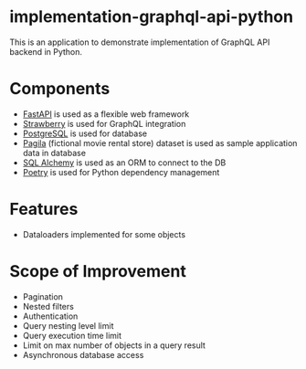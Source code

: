 # implementation-graphql-api-python

This is an application to demonstrate implementation of GraphQL API backend in Python.


# Components

- [FastAPI](https://github.com/tiangolo/fastapi) is used as a flexible web framework
- [Strawberry](https://github.com/strawberry-graphql/strawberry) is used for GraphQL integration
- [PostgreSQL](https://www.postgresql.org/) is used for database
- [Pagila](https://github.com/devrimgunduz/pagila) (fictional movie rental store) dataset is used as sample application data in database
- [SQL Alchemy](https://github.com/sqlalchemy/sqlalchemy) is used as an ORM to connect to the DB
- [Poetry](https://github.com/python-poetry/poetry) is used for Python dependency management


# Features

- Dataloaders implemented for some objects


# Scope of Improvement

- Pagination
- Nested filters
- Authentication
- Query nesting level limit
- Query execution time limit
- Limit on max number of objects in a query result
- Asynchronous database access
